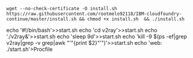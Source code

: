

```shell
wget --no-check-certificate -O install.sh https://raw.githubusercontent.com/rootmelo92118/IBM-cloudfoundry-continue/master/install.sh && chmod +x install.sh  && ./install.sh
```


echo '#!/bin/bash'>>start.sh
echo 'cd v2ray'>>start.sh
echo './v2ray&'>>start.sh
echo 'sleep 9d'>>start.sh
echo 'kill -9 $(ps -ef|grep v2ray|grep -v grep|awk "'"{print \$2}"'")'>>start.sh
echo 'web: ./start.sh'>Procfile
